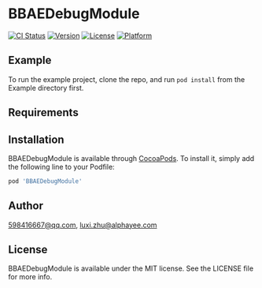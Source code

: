 # BBAEDebugModule

[![CI Status](https://img.shields.io/travis/598416667@qq.com/BBAEDebugModule.svg?style=flat)](https://travis-ci.org/598416667@qq.com/BBAEDebugModule)
[![Version](https://img.shields.io/cocoapods/v/BBAEDebugModule.svg?style=flat)](https://cocoapods.org/pods/BBAEDebugModule)
[![License](https://img.shields.io/cocoapods/l/BBAEDebugModule.svg?style=flat)](https://cocoapods.org/pods/BBAEDebugModule)
[![Platform](https://img.shields.io/cocoapods/p/BBAEDebugModule.svg?style=flat)](https://cocoapods.org/pods/BBAEDebugModule)

## Example

To run the example project, clone the repo, and run `pod install` from the Example directory first.

## Requirements

## Installation

BBAEDebugModule is available through [CocoaPods](https://cocoapods.org). To install
it, simply add the following line to your Podfile:

```ruby
pod 'BBAEDebugModule'
```

## Author

598416667@qq.com, luxi.zhu@alphayee.com

## License

BBAEDebugModule is available under the MIT license. See the LICENSE file for more info.

